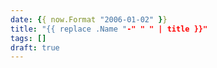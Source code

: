 ```yaml
---
date: {{ now.Format "2006-01-02" }}
title: "{{ replace .Name "-" " " | title }}"
tags: []
draft: true
---
```

